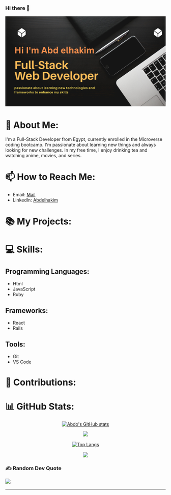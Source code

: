 ### Hi there 👋


<p> <img src="./profileREADME.png" alt="abdozayan"> </p>

# 💫 About Me:

I'm a Full-Stack Developer from Egypt, currently enrolled in the Microverse coding bootcamp. I'm passionate about learning new things and always looking for new challenges. In my free time, I enjoy drinking tea and watching anime, movies, and series.

<!-- # 🏢 Work Experience:

- **Software Developer, Company Name** - *Month Year to Month Year*
    - Brief description of your responsibilities and achievements in this role.
    - Technologies used: JavaScript, React, etc.

- **Junior Developer, Company Name** - *Month Year to Month Year*
    - Brief description of your responsibilities and achievements in this role.
    - Technologies used: HTML, CSS, etc. -->


# 📫 How to Reach Me:

- Email: [Mail](mailto:abdozayan12@gmail.com)
- LinkedIn: [Abdelhakim](https://www.linkedin.com/in/abdozayan/)

# 📚 My Projects:

<!-- - **Project Name**
    - Description: Brief description of the project.
    - Tech Stack: JavaScript, React, etc.
    - [Live Demo](https://www.example.com)
    - [Code Repository](https://github.com/yourusername/projectname)

- **Project Name**
    - Description: Brief description of the project.
    - Tech Stack: HTML, CSS, etc.
    - [Live Demo](https://www.example.com)
    - [Code Repository](https://github.com/yourusername/projectname) -->

    
# 💻 Skills:

## Programming Languages:
- Html
- JavaScript
- Ruby

## Frameworks:
- React
- Rails

## Tools:
- Git
- VS Code

<!-- # 💻 Tech Stack:
<p align="center">
  
![CSS3](https://img.shields.io/badge/css3-%231572B6.svg?style=flat-square&logo=css3&logoColor=white) 
![HTML5](https://img.shields.io/badge/html5-%23E34F26.svg?style=flat-square&logo=html5&logoColor=white) 
![JavaScript](https://img.shields.io/badge/javascript-%23323330.svg?style=flat-square&logo=javascript&logoColor=%23F7DF1E) 
![Figma](https://img.shields.io/badge/figma-%23F24E1E.svg?style=flat-square&logo=figma&logoColor=white) 
![React](https://img.shields.io/badge/react-%2320232a.svg?style=flat-square&logo=react&logoColor=%2361DAFB)
![Redux](https://img.shields.io/badge/redux-%23593d88.svg?style=flat-square&logo=redux&logoColor=white)  
![PostgreSQL](https://img.shields.io/badge/postgresql-%23316192.svg?style=flat-square&logo=postgresql&logoColor=white)
![Ruby](https://img.shields.io/badge/ruby-%23CC342D.svg?style=flat-square&logo=ruby&logoColor=white)
![Ruby on Rails](https://img.shields.io/badge/rails-%23CC0000.svg?style=flat-square&logo=ruby-on-rails&logoColor=white)

</p> -->

# 🤝 Contributions:

<!-- - **[Project Name](https://github.com/username/projectname)**
    - Brief description of your contributions to this project.

- **[Project Name](https://github.com/username/projectname)**
    - Brief description of your contributions to this project. -->

# 📊 GitHub Stats:
<div align="center">
<!-- <p> <a href=""> <img align="center" src="https://github-readme-stats.vercel.app/api?username=abdozayan12&theme=default&hide_border=false&include_all_commits=false&count_private=false"/> </a> -->

[![Abdo's GitHub stats](https://github-readme-stats.vercel.app/api?username=abdozayan12&show_icons=true&theme=radical)](https://github.com/abdozayan/github-readme-stats)

<!-- <p><a href=""><img align="center" src="https://github-readme-streak-stats.herokuapp.com/?user=abdozayan12&theme=default&hide_border=false"/> </a></p> -->

<a href="https://github.com/abdozayan12">
    <img src="https://github-readme-streak-stats.herokuapp.com/?user=abdozayan12&theme=dark&background=0D1117&stroke=0000&ring=58A6FF&fire=58A6FF&currStreakNum=58A6FF&sideNums=58A6FF&currStreakLabel=58A6FF&sideLabels=58A6FF&dates=58A6FF">
</a>

<!-- <p><a href=""><img align="center" src="https://github-readme-stats-sigma-five.vercel.app/api/top-langs/?username=abdozayan12&theme=react&line_height=40&hide=css""/> </a></p> -->

[![Top Langs](https://github-readme-stats.vercel.app/api/top-langs/?username=abdozayan12&layout=compact&theme=radical)](https://github.com/abdozayan/github-readme-stats)

<img align="center" src="https://visitcount.itsvg.in/api?id=abdozayan12&icon=0&color=0"/> </a>
</div> 
<!-- # 📊 GitHub Stats: -->
<!-- <div align="center"> -->
<!-- </div> -->

### ✍️ Random Dev Quote


![](https://quotes-github-readme.vercel.app/api?type=horizontal&theme=dark)


---
